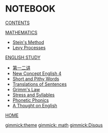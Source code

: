 # NOTEBOOK

<!-- [About](about.md) -->

[CONTENTS](navigation.md)

[MATHEMATICS]()

* [Stein's Method](math/stein_method.md)
* [Levy Processes](math/levy_processes.md)


[ENGLISH STUDY]()

* [第一二讲](english/note1&2.md)
* [New Concept English 4](english/nec4.md)
* [Short and Pithy Words](english/short_words.md)
* [Translations of Sentences](english/sentences_translations.md)
* [Grimm's Law](english/grimms_law.md)
* [Stress and Syllables](english/stress_and_syllables.md)
* [Phonetic Phonics](english/phonetic_phonics.md)
* [A Thought on English](english/a_thought_on_english.md)


[HOME](http://verse.ust.hk/zlong/)


[gimmick:theme](yeti)
[gimmick: math]()
[gimmick:Disqus](zlongust)
<!-- mathjax config similar to math.stackexchange -->

<script type="text/x-mathjax-config">
  MathJax.Hub.Config({
    tex2jax: {
      inlineMath: [ ['$','$'], ["\\(","\\)"] ],
      processEscapes: true
    }
  });
</script>

<script type="text/x-mathjax-config">
    MathJax.Hub.Config({
      tex2jax: {
        skipTags: ['script', 'noscript', 'style', 'textarea', 'pre', 'code']
      }
    });
</script>

<script type="text/x-mathjax-config">
    MathJax.Hub.Queue(function() {
        var all = MathJax.Hub.getAllJax(), i;
        for(i=0; i < all.length; i += 1) {
            all[i].SourceElement().parentNode.className += ' has-jax';
        }
    });
</script>

<script type="text/javascript"
   src="http://cdn.mathjax.org/mathjax/latest/MathJax.js?config=TeX-AMS-MML_HTMLorMML">
</script>

<script type="text/x-mathjax-config">
  MathJax.Hub.Config({ TeX: { extensions: ["color.js"] }});
</script>
